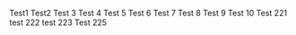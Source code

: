 
 Test1 Test2 Test 3  Test 4 Test 5 Test 6 Test 7 Test 8 Test 9 Test 10 Test 221 test 222 test 223 Test 225

